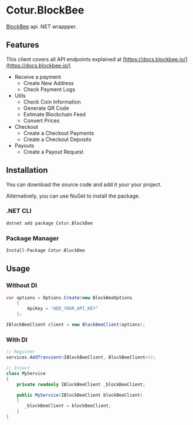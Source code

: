 # Cotur.BlockBee

 [BlockBee](https://blockbee.io) api .NET wrappper.
 
 ## Features
 
 This client covers all API endpoints explained at [https://docs.blockbee.io/](https://docs.blockbee.io/)
 
 * Receive a payment
   * Create New Address
   * Check Payment Logs
 * Utils
   * Check Coin Information
   * Generate QR Code
   * Estimate Blockchain Feed
   * Convert Prices
 * Checkout
   * Create a Checkout Payments
   * Create a Checkout Deposits
 * Payouts
   * Create a Payout Request

## Installation

You can download the source code and add it your your project.

Alternatively, you can use NuGet to install the package.

### .NET CLI

```bash
dotnet add package Cotur.BlockBee
```

### Package Manager

```bash
Install-Package Cotur.BlockBee
```

## Usage

### Without DI

```csharp
var options = Options.Create(new BlockBeeOptions
    {
        ApiKey = "ADD_YOUR_API_KEY"
    };

IBlockBeeClient client = new BlockBeeClient(options);
```

### With DI

```csharp
// Register 
services.AddTransient<IBlockBeeClient, BlockBeeClient>();

// Inject
class MyService
{
    private readonly IBlockBeeClient _blockBeeClient;

    public MyService(IBlockBeeClient blockBeeClient)
    {
       _blockBeeClient = blockBeeClient;
    }
}
```






